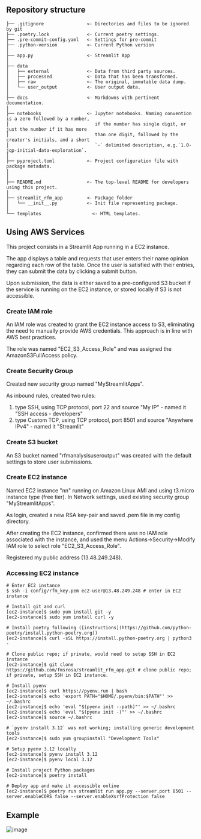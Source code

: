 ## Repository structure

```
├── .gitignore                <- Directories and files to be ignored by git
├── .poetry.lock              <- Current poetry settings.
├── .pre-commit-config.yaml   <- Settings for pre-commit
├── .python-version           <- Current Python version
│
├── app.py                    <- Streamlit App
│
├── data
│   ├── external              <- Data from third party sources.
│   ├── processed             <- Data that has been transformed.
│   ├── raw                   <- The original, immutable data dump.
│   └── user_output           <- User output data.
│
├── docs                      <- Markdowns with pertinent documentation.
│
├── notebooks                 <- Jupyter notebooks. Naming convention is a zero followed by a number,
│                                if the number has single digit, or just the number if it has more
│                                than one digit, followed by the creator's initials, and a short
│                                `-` delimited description, e.g.`1.0-jqp-initial-data-exploration`.
│
├── pyproject.toml            <- Project configuration file with package metadata.
│
│
├── README.md                 <- The top-level README for developers using this project.
│
├── streamlit_rfm_app         <- Package folder
│   └── __init__.py           <- Init file representing package.
│
└── templates                   <- HTML templates.
```

## Using AWS Services

This project consists in a Streamlit App running in a EC2 instance.

The app displays a table and requests that user enters their name opinion regarding each row of the table.
Once the user is satisfied with their entries, they can submit the data by clicking a submit button.

Upon submission, the data is either saved to a pre-configured S3 bucket if the service is running on the EC2 instance, or stored locally if S3 is not accessible.

### Create IAM role

An IAM role was created to grant the EC2 instance access to S3, eliminating the need to manually provide AWS credentials. This approach is in line with AWS best practices.

The role was named "EC2_S3_Access_Role" and was assigned the AmazonS3FullAccess policy.

### Create Security Group

Created new security group named "MyStreamlitApps".

As inbound rules, created two rules:

1. type SSH, using TCP protocol, port 22 and source "My IP" - named it "SSH access - developers"
2. type Custom TCP, using TCP protocol, port 8501 and source "Anywhere IPv4" - named it "Streamlit"


### Create S3 bucket

An S3 bucket named "rfmanalysisuseroutput" was created with the default settings to store user submissions.

### Create EC2 instance

Named EC2 instance "nn" running on Amazon Linux AMI and using t3.micro instance type (free tier).
In Network settings, used existing security group "MyStreamlitApps".

As login, created a new RSA key-pair and saved .pem file in my config directory.

After creating the EC2 instance, confirmed there was no IAM role associated with the instance, and used the menu Actions->Security->Modify IAM role to select role "EC2_S3_Access_Role".

Registered my public address (13.48.249.248).

### Accessing EC2 instance

```
# Enter EC2 instance
$ ssh -i config/rfm_key.pem ec2-user@13.48.249.248 # enter in EC2 instance

# Install git and curl
[ec2-instance]$ sudo yum install git -y
[ec2-instance]$ sudo yum install curl -y

# Install poetry following ([instructions](https://github.com/python-poetry/install.python-poetry.org))
[ec2-instance]$ curl -sSL https://install.python-poetry.org | python3 -

# Clone public repo; if private, would need to setup SSH in EC2 instance
[ec2-instance]$ git clone https://github.com/fmsrosa/streamlit_rfm_app.git # clone public repo; if private, setup SSH in EC2 instance.

# Install pyenv
[ec2-instance]$ curl https://pyenv.run | bash
[ec2-instance]$ echo 'export PATH="$HOME/.pyenv/bin:$PATH"' >> ~/.bashrc
[ec2-instance]$ echo 'eval "$(pyenv init --path)"' >> ~/.bashrc
[ec2-instance]$ echo 'eval "$(pyenv init -)"' >> ~/.bashrc
[ec2-instance]$ source ~/.bashrc

# `pyenv install 3.12` was not working; installing generic development tools
[ec2-instance]$ sudo yum groupinstall "Development Tools"

# Setup pyenv 3.12 locally
[ec2-instance]$ pyenv install 3.12
[ec2-instance]$ pyenv local 3.12

# Install project Python packages
[ec2-instance]$ poetry install

# Deploy app and make it accessible online
[ec2-instance]$ poetry run streamlit run app.py --server.port 8501 --server.enableCORS false --server.enableXsrfProtection false
```

## Example
![image](https://github.com/user-attachments/assets/fea633ba-84d9-4ebe-92b1-0799ac368dfc)
